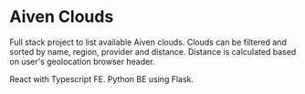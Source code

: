 # Aiven Clouds

Full stack project to list available Aiven clouds.
Clouds can be filtered and sorted by name, region, provider and distance.
Distance is calculated based on user's geolocation browser header.

React with Typescript FE.
Python BE using Flask.

